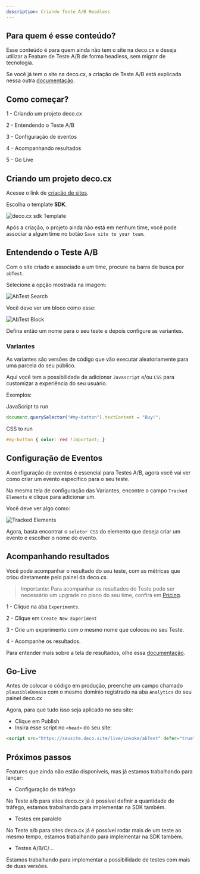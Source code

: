 ```yaml
---
description: Criando Teste A/B Headless
---
```


## Para quem é esse conteúdo?

Esse conteúdo é para quem ainda não tem o site na deco.cx e deseja utilizar a
Feature de Teste A/B de forma headless, sem migrar de tecnologia.

Se você já tem o site na deco.cx, a criação de Teste A/B está explicada nessa
outra [documentação](/docs/pt/developing-capabilities/apps/ab-test).

## Como começar?

1 - Criando um projeto deco.cx

2 - Entendendo o Teste A/B

3 - Configuração de eventos

4 - Acompanhando resultados

5 - Go Live

## Criando um projeto deco.cx

Acesse o link de [criação de sites](https://admin.deco.cx/spaces/new).

Escolha o template **SDK**.

![deco.cx sdk Template](https://ozksgdmyrqcxcwhnbepg.supabase.co/storage/v1/object/public/assets/530/ffd8f072-daf7-48cc-ab14-ad6b9297f903)

Após a criação, o projeto ainda não está em nenhum time, você pode associar a
algum time no botão `Save site to your team`.

## Entendendo o Teste A/B

Com o site criado e associado a um time, procure na barra de busca por `abTest`.

Selecione a opção mostrada na imagem:

![AbTest Search](https://ozksgdmyrqcxcwhnbepg.supabase.co/storage/v1/object/public/assets/530/7658eb54-1f8f-49ca-8483-341e59200a9f)

Você deve ver um bloco como esse:

![AbTest Block](https://ozksgdmyrqcxcwhnbepg.supabase.co/storage/v1/object/public/assets/530/d0ee14cb-5ee4-4b3f-a56a-b5f6b4c84eb9)

Defina então um nome para o seu teste e depois configure as variantes.

### Variantes

As variantes são versões de código que vão executar aleatoriamente para uma
parcela do seu público.

Aqui você tem a possibilidade de adicionar `Javascript` e/ou `CSS` para
customizar a experiência do seu usuário.

Exemplos:

JavaScript to run

```js
document.querySelector("#my-button").textContent = "Buy!";
```

CSS to run

```css
#my-button { color: red !important; }
```

## Configuração de Eventos

A configuração de eventos é essencial para Testes A/B, agora você vai ver como
criar um evento específico para o seu teste.

Na mesma tela de configuração das Variantes, encontre o campo `Tracked Elements`
e clique para adicionar um.

Você deve ver algo como:

![Tracked Elements](https://ozksgdmyrqcxcwhnbepg.supabase.co/storage/v1/object/public/assets/530/3933da2b-e55b-4f75-892b-345fd5e1d3d1)

Agora, basta encontrar o `seletor CSS` do elemento que deseja criar um evento e
escolher o nome do evento.

## Acompanhando resultados

Você pode acompanhar o resultado do seu teste, com as métricas que criou
diretamente pelo painel da deco.cx.

> Importante: Para acompanhar os resultados do Teste pode ser necessário um
> upgrade no plano do seu time, confira em
> [Pricing](https://deco.cx/en/pricing).

1 - Clique na aba `Experiments`.

2 - Clique em `Create New Experiment`

3 - Crie um experimento com o mesmo nome que colocou no seu Teste.

4 - Acompanhe os resultados.

Para entender mais sobre a tela de resultados, olhe essa
[documentação](/docs/pt/developing-capabilities/apps/ab-test#funil-e-resultado).

## Go-Live

Antes de colocar o código em produção, preenche um campo chamado
`plausibleDomain` com o mesmo domínio registrado na aba `Analytics` do seu
painel deco.cx

Agora, para que tudo isso seja aplicado no seu site:

- Clique em Publish
- Insira esse script no `<head>` do seu site:

```html
<script src="https://seusite.deco.site/live/invoke/abTest" defer="true"></script>
```

## Próximos passos

Features que ainda não estão disponíveis, mas já estamos trabalhando para
lançar:

- Configuração de tráfego

No Teste a/b para sites deco.cx já é possível definir a quantidade de tráfego,
estamos trabalhando para implementar na SDK também.

- Testes em paralelo

No Teste a/b para sites deco.cx já é possível rodar mais de um teste ao mesmo
tempo, estamos trabalhando para implementar na SDK também.

- Testes A/B/C/...

Estamos trabalhando para implementar a possibilidade de testes com mais de duas
versões.

